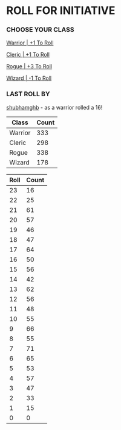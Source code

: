 # ROLL FOR INITIATIVE
### CHOOSE YOUR CLASS

[Warrior | +1 To Roll](https://github.com/benjaminsampica/benjaminsampica/issues/new?title=roll%7Cwarrior&body=Just+click+%27Submit+new+issue%27.)

[Cleric | +1 To Roll](https://github.com/benjaminsampica/benjaminsampica/issues/new?title=roll%7Ccleric&body=Just+click+%27Submit+new+issue%27.)

[Rogue | +3 To Roll](https://github.com/benjaminsampica/benjaminsampica/issues/new?title=roll%7Crogue&body=Just+click+%27Submit+new+issue%27.)

[Wizard | -1 To Roll](https://github.com/benjaminsampica/benjaminsampica/issues/new?title=roll%7Cwizard&body=Just+click+%27Submit+new+issue%27.)
### LAST ROLL BY
[shubhamghb](https://www.github.com/shubhamghb) - as a warrior rolled a 16!

|Class|Count|
|-|-|
|Warrior|333|
|Cleric|298|
|Rogue|338|
|Wizard|178|

|Roll|Count|
|-|-|
|23|16
|22|25
|21|61
|20|57
|19|46
|18|47
|17|64
|16|50
|15|56
|14|42
|13|62
|12|56
|11|48
|10|55
|9|66
|8|55
|7|71
|6|65
|5|53
|4|57
|3|47
|2|33
|1|15
|0|0
